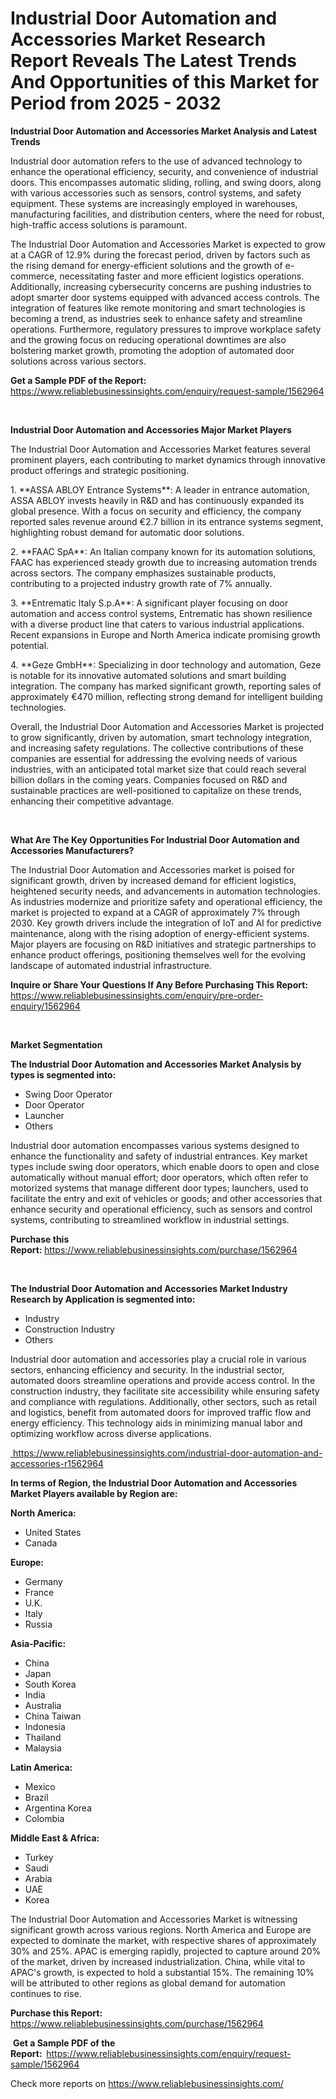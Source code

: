 <p><h1>Industrial Door Automation and Accessories Market Research Report Reveals The Latest Trends And Opportunities of this Market for Period from 2025 - 2032</h1></p><p><strong>Industrial Door Automation and Accessories Market Analysis and Latest Trends</strong></p>
<p><p>Industrial door automation refers to the use of advanced technology to enhance the operational efficiency, security, and convenience of industrial doors. This encompasses automatic sliding, rolling, and swing doors, along with various accessories such as sensors, control systems, and safety equipment. These systems are increasingly employed in warehouses, manufacturing facilities, and distribution centers, where the need for robust, high-traffic access solutions is paramount.</p><p>The Industrial Door Automation and Accessories Market is expected to grow at a CAGR of 12.9% during the forecast period, driven by factors such as the rising demand for energy-efficient solutions and the growth of e-commerce, necessitating faster and more efficient logistics operations. Additionally, increasing cybersecurity concerns are pushing industries to adopt smarter door systems equipped with advanced access controls. The integration of features like remote monitoring and smart technologies is becoming a trend, as industries seek to enhance safety and streamline operations. Furthermore, regulatory pressures to improve workplace safety and the growing focus on reducing operational downtimes are also bolstering market growth, promoting the adoption of automated door solutions across various sectors.</p></p>
<p><strong>Get a Sample PDF of the Report:&nbsp;</strong> <a href="https://www.reliablebusinessinsights.com/enquiry/request-sample/1562964?utm_campaign=3003&utm_medium=2&utm_source=Github&utm_content=ia&utm_term=11042025&utm_id=industrial-door-automation-and-accessories">https://www.reliablebusinessinsights.com/enquiry/request-sample/1562964</a></p>
<p>&nbsp;</p>
<p><strong>Industrial Door Automation and Accessories Major Market Players</strong></p>
<p><p>The Industrial Door Automation and Accessories Market features several prominent players, each contributing to market dynamics through innovative product offerings and strategic positioning. </p><p>1. **ASSA ABLOY Entrance Systems**: A leader in entrance automation, ASSA ABLOY invests heavily in R&D and has continuously expanded its global presence. With a focus on security and efficiency, the company reported sales revenue around €2.7 billion in its entrance systems segment, highlighting robust demand for automatic door solutions. </p><p>2. **FAAC SpA**: An Italian company known for its automation solutions, FAAC has experienced steady growth due to increasing automation trends across sectors. The company emphasizes sustainable products, contributing to a projected industry growth rate of 7% annually. </p><p>3. **Entrematic Italy S.p.A**: A significant player focusing on door automation and access control systems, Entrematic has shown resilience with a diverse product line that caters to various industrial applications. Recent expansions in Europe and North America indicate promising growth potential.</p><p>4. **Geze GmbH**: Specializing in door technology and automation, Geze is notable for its innovative automated solutions and smart building integration. The company has marked significant growth, reporting sales of approximately €470 million, reflecting strong demand for intelligent building technologies.</p><p>Overall, the Industrial Door Automation and Accessories Market is projected to grow significantly, driven by automation, smart technology integration, and increasing safety regulations. The collective contributions of these companies are essential for addressing the evolving needs of various industries, with an anticipated total market size that could reach several billion dollars in the coming years. Companies focused on R&D and sustainable practices are well-positioned to capitalize on these trends, enhancing their competitive advantage.</p></p>
<p>&nbsp;</p>
<p><strong>What Are The Key Opportunities For Industrial Door Automation and Accessories Manufacturers?</strong></p>
<p><p>The Industrial Door Automation and Accessories market is poised for significant growth, driven by increased demand for efficient logistics, heightened security needs, and advancements in automation technologies. As industries modernize and prioritize safety and operational efficiency, the market is projected to expand at a CAGR of approximately 7% through 2030. Key growth drivers include the integration of IoT and AI for predictive maintenance, along with the rising adoption of energy-efficient systems. Major players are focusing on R&D initiatives and strategic partnerships to enhance product offerings, positioning themselves well for the evolving landscape of automated industrial infrastructure.</p></p>
<p><strong>Inquire or Share Your Questions If Any Before Purchasing This Report:</strong> <a href="https://www.reliablebusinessinsights.com/enquiry/pre-order-enquiry/1562964?utm_campaign=3003&utm_medium=2&utm_source=Github&utm_content=ia&utm_term=11042025&utm_id=industrial-door-automation-and-accessories">https://www.reliablebusinessinsights.com/enquiry/pre-order-enquiry/1562964</a></p>
<p>&nbsp;</p>
<p><strong>Market Segmentation</strong></p>
<p><strong>The Industrial Door Automation and Accessories Market Analysis by types is segmented into:</strong></p>
<p><ul><li>Swing Door Operator</li><li>Door Operator</li><li>Launcher</li><li>Others</li></ul></p>
<p><p>Industrial door automation encompasses various systems designed to enhance the functionality and safety of industrial entrances. Key market types include swing door operators, which enable doors to open and close automatically without manual effort; door operators, which often refer to motorized systems that manage different door types; launchers, used to facilitate the entry and exit of vehicles or goods; and other accessories that enhance security and operational efficiency, such as sensors and control systems, contributing to streamlined workflow in industrial settings.</p></p>
<p><strong>Purchase this Report:&nbsp;</strong><a href="https://www.reliablebusinessinsights.com/purchase/1562964?utm_campaign=3003&utm_medium=2&utm_source=Github&utm_content=ia&utm_term=11042025&utm_id=industrial-door-automation-and-accessories">https://www.reliablebusinessinsights.com/purchase/1562964</a></p>
<p>&nbsp;</p>
<p><strong>The Industrial Door Automation and Accessories Market Industry Research by Application is segmented into:</strong></p>
<p><ul><li>Industry</li><li>Construction Industry</li><li>Others</li></ul></p>
<p><p>Industrial door automation and accessories play a crucial role in various sectors, enhancing efficiency and security. In the industrial sector, automated doors streamline operations and provide access control. In the construction industry, they facilitate site accessibility while ensuring safety and compliance with regulations. Additionally, other sectors, such as retail and logistics, benefit from automated doors for improved traffic flow and energy efficiency. This technology aids in minimizing manual labor and optimizing workflow across diverse applications.</p></p>
<p><a href="https://www.reliablebusinessinsights.com/industrial-door-automation-and-accessories-r1562964?utm_campaign=3003&utm_medium=2&utm_source=Github&utm_content=ia&utm_term=11042025&utm_id=industrial-door-automation-and-accessories">&nbsp;https://www.reliablebusinessinsights.com/industrial-door-automation-and-accessories-r1562964</a></p>
<p><strong>In terms of Region, the Industrial Door Automation and Accessories Market Players available by Region are:</strong></p>
<p>
    <p> <strong> North America: </strong>
        <ul>
            <li>United States</li>
            <li>Canada</li>
        </ul>
        </p> 
    <p> <strong> Europe: </strong>
        <ul>
            <li>Germany</li>
            <li>France</li>
            <li>U.K.</li>
            <li>Italy</li>
            <li>Russia</li>
        </ul>
        </p> 
    <p> <strong> Asia-Pacific: </strong>
        <ul>
            <li>China</li>
            <li>Japan</li>
            <li>South Korea</li>
            <li>India</li>
            <li>Australia</li>
            <li>China Taiwan</li>
            <li>Indonesia</li>
            <li>Thailand</li>
            <li>Malaysia</li>
        </ul>
        </p> 
    <p> <strong> Latin America: </strong>
        <ul>
            <li>Mexico</li>
            <li>Brazil</li>
            <li>Argentina Korea</li>
            <li>Colombia</li>
        </ul>
        </p> 
    <p> <strong> Middle East & Africa: </strong>
        <ul>
            <li>Turkey</li>
            <li>Saudi</li>
            <li>Arabia</li>
            <li>UAE</li>
            <li>Korea</li>
        </ul>
    </p>
    </p>
<p><p>The Industrial Door Automation and Accessories Market is witnessing significant growth across various regions. North America and Europe are expected to dominate the market, with respective shares of approximately 30% and 25%. APAC is emerging rapidly, projected to capture around 20% of the market, driven by increased industrialization. China, while vital to APAC's growth, is expected to hold a substantial 15%. The remaining 10% will be attributed to other regions as global demand for automation continues to rise.</p></p>
<p><strong>Purchase this Report: </strong><a href="https://www.reliablebusinessinsights.com/purchase/1562964?utm_campaign=3003&utm_medium=2&utm_source=Github&utm_content=ia&utm_term=11042025&utm_id=industrial-door-automation-and-accessories">https://www.reliablebusinessinsights.com/purchase/1562964</a></p>
<p>&nbsp;<strong>Get a Sample PDF of the Report:&nbsp;&nbsp;</strong><a href="https://www.reliablebusinessinsights.com/enquiry/request-sample/1562964?utm_campaign=3003&utm_medium=2&utm_source=Github&utm_content=ia&utm_term=11042025&utm_id=industrial-door-automation-and-accessories">https://www.reliablebusinessinsights.com/enquiry/request-sample/1562964</a></p>
<p><strong></strong></p>
<p>Check more reports on <a href="https://www.reliablebusinessinsights.com/?utm_campaign=3003&utm_medium=2&utm_source=Github&utm_content=ia&utm_term=11042025&utm_id=industrial-door-automation-and-accessories">https://www.reliablebusinessinsights.com/</a></p>